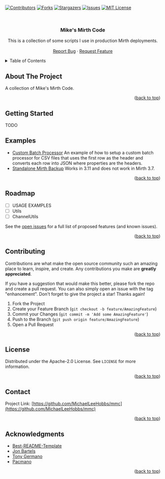 <div id="top"></div>
<!--
*** Thanks for checking out the Best-README-Template. If you have a suggestion
*** that would make this better, please fork the repo and create a pull request
*** or simply open an issue with the tag "enhancement".
*** Don't forget to give the project a star!
*** Thanks again! Now go create something AMAZING! :D
-->



<!-- PROJECT SHIELDS -->
<!--
*** I'm using markdown "reference style" links for readability.
*** Reference links are enclosed in brackets [ ] instead of parentheses ( ).
*** See the bottom of this document for the declaration of the reference variables
*** for contributors-url, forks-url, etc. This is an optional, concise syntax you may use.
*** https://www.markdownguide.org/basic-syntax/#reference-style-links
-->
[![Contributors][contributors-shield]][contributors-url]
[![Forks][forks-shield]][forks-url]
[![Stargazers][stars-shield]][stars-url]
[![Issues][issues-shield]][issues-url]
[![MIT License][license-shield]][license-url]



<!-- PROJECT LOGO -->
<br />
<div align="center">
<h3 align="center">Mike's Mirth Code</h3>

  <p align="center">
    This is a collection of some scripts I use in production Mirth deployments.
    <br />
    <br />
    <a href="https://github.com/MichaelLeeHobbs/mmc/issues">Report Bug</a>
    ·
    <a href="https://github.com/MichaelLeeHobbs/mmc/issues">Request Feature</a>
  </p>
</div>



<!-- TABLE OF CONTENTS -->
<details>
  <summary>Table of Contents</summary>
  <ol>
    <li><a href="#about-the-project">About The Project</a></li>
    <li><a href="#getting-started">Getting Started</a></li>
    <li><a href="#usage">Usage</a></li>
    <li><a href="#roadmap">Roadmap</a></li>
    <li><a href="#contributing">Contributing</a></li>
    <li><a href="#license">License</a></li>
    <li><a href="#contact">Contact</a></li>
    <li><a href="#acknowledgments">Acknowledgments</a></li>
  </ol>
</details>



<!-- ABOUT THE PROJECT -->
## About The Project

A collection of Mike's Mirth Code.

<p align="right">(<a href="#top">back to top</a>)</p>


<!-- GETTING STARTED -->
## Getting Started

TODO


<!-- USAGE EXAMPLES -->
## Examples
* [Custom Batch Processor](https://github.com/MichaelLeeHobbs/mmc/blob/main/src/Examples/customBatchProcessor.js) An example of how to setup a custom batch processor for CSV files that uses the first row as the header and converts each row into JSON where properties are the headers.
* [Standalone Mirth Backup](https://github.com/MichaelLeeHobbs/mmc/tree/main/src/codeTempaltes/StandaloneMirthBackup) Works in 3.11 and does not work in Mirth 3.7.

<p align="right">(<a href="#top">back to top</a>)</p>

<!-- ROADMAP -->
## Roadmap

- [ ] USAGE EXAMPLES
- [ ] Utils
- [ ] ChannelUtils

See the [open issues](https://github.com/MichaelLeeHobbs/mmc/issues) for a full list of proposed features (and known issues).

<p align="right">(<a href="#top">back to top</a>)</p>


<!-- CONTRIBUTING -->
## Contributing

Contributions are what make the open source community such an amazing place to learn, inspire, and create. Any contributions you make are **greatly appreciated**.

If you have a suggestion that would make this better, please fork the repo and create a pull request. You can also simply open an issue with the tag "enhancement".
Don't forget to give the project a star! Thanks again!

1. Fork the Project
2. Create your Feature Branch (`git checkout -b feature/AmazingFeature`)
3. Commit your Changes (`git commit -m 'Add some AmazingFeature'`)
4. Push to the Branch (`git push origin feature/AmazingFeature`)
5. Open a Pull Request

<p align="right">(<a href="#top">back to top</a>)</p>



<!-- LICENSE -->
## License

Distributed under the Apache-2.0 License. See `LICENSE` for more information.

<p align="right">(<a href="#top">back to top</a>)</p>



<!-- CONTACT -->
## Contact

Project Link: [https://github.com/MichaelLeeHobbs/mmc](https://github.com/MichaelLeeHobbs/mmc)

<p align="right">(<a href="#top">back to top</a>)</p>



<!-- ACKNOWLEDGMENTS -->
## Acknowledgments

* [Best-README-Template](https://github.com/othneildrew/Best-README-Template)
* [Jon Bartels](https://github.com/jonbartels)
* [Tony Germano](https://github.com/tonygermano)
* [Pacmano](https://github.com/pacmano1)

<p align="right">(<a href="#top">back to top</a>)</p>



<!-- MARKDOWN LINKS & IMAGES -->
<!-- https://www.markdownguide.org/basic-syntax/#reference-style-links -->
[contributors-shield]: https://img.shields.io/github/contributors/MichaelLeeHobbs/mmc.svg?style=for-the-badge
[contributors-url]: https://github.com/MichaelLeeHobbs/mmc/graphs/contributors
[forks-shield]: https://img.shields.io/github/forks/MichaelLeeHobbs/mmc.svg?style=for-the-badge
[forks-url]: https://github.com/MichaelLeeHobbs/mmc/network/members
[stars-shield]: https://img.shields.io/github/stars/MichaelLeeHobbs/mmc.svg?style=for-the-badge
[stars-url]: https://github.com/MichaelLeeHobbs/mmc/stargazers
[issues-shield]: https://img.shields.io/github/issues/MichaelLeeHobbs/mmc.svg?style=for-the-badge
[issues-url]: https://github.com/MichaelLeeHobbs/mmc/issues
[license-shield]: https://img.shields.io/github/license/MichaelLeeHobbs/mmc.svg?style=for-the-badge
[license-url]: https://github.com/MichaelLeeHobbs/mmc/blob/master/LICENSE.txt
